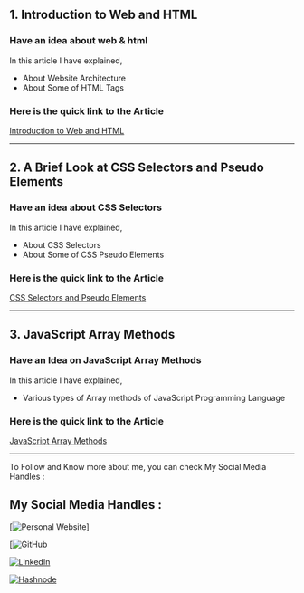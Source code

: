 ## **1. Introduction to Web and HTML**

### **Have an idea about web & html**

In this article I have explained,

-   About Website Architecture
-   About Some of HTML Tags

### Here is the quick link to the Article

[Introduction to Web and HTML](https://sachin132520.hashnode.dev/introduction-to-web-and-html)

---

## **2. A Brief Look at CSS Selectors and Pseudo Elements**

### **Have an idea about CSS Selectors**

In this article I have explained,

-   About CSS Selectors
-   About Some of CSS Pseudo Elements

### Here is the quick link to the Article

[CSS Selectors and Pseudo Elements](https://sachin132520.hashnode.dev/css-selector)

---

## **3. JavaScript Array Methods**

### **Have an Idea on JavaScript Array Methods**

In this article I have explained,

-   Various types of Array methods of JavaScript Programming Language

### Here is the quick link to the Article

[JavaScript Array Methods](https://sachin132520.hashnode.dev/javascript-array-methods)

---

To Follow and Know more about me, you can check My Social Media Handles :

## My Social Media Handles :

[![Personal Website](https://sachindabgar.netlify.app/)]

[![GitHub](https://github.com/Sachin-Dabgar)

[![LinkedIn](https://img.shields.io/badge/linkedin-Connect%20With%20Me-%230077B5.svg?style=for-the-badge&logo=linkedin&logoColor=white)](https://www.linkedin.com/in/sachin-dabgar-08b356179/)

[![Hashnode](https://img.shields.io/badge/Hashnode-Follow%20Me-2962FF?style=for-the-badge&logo=hashnode&logoColor=white)](https://sachin132520.hashnode.dev/)
